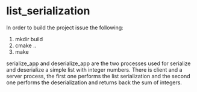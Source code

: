 # list_serialization

In order to build the project issue the following:

1) mkdir build
2) cmake ..
3) make

serialize_app and deserialize_app are the two processes
used for serialize and deserialize a simple list with
integer numbers. There is client and a server process,
the first one performs the list serialization and the
second one performs the deserialization and returns
back the sum of integers. 
